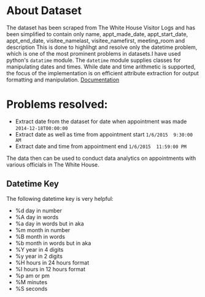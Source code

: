 # About Dataset
The dataset has been scraped from The White House Visitor Logs and has been simplified to contain only name,	appt_made_date,	appt_start_date,	appt_end_date,	visitee_namelast,	visitee_namefirst,	meeting_room and	description
This is done to highlihgt and resolve only the datetime problem, which is one of the most prominent problems in datasets.I have used python's `datatime` module.
The `datetime` module supplies classes for manipulating dates and times. While date and time arithmetic is supported, the focus of the implementation is on efficient attribute extraction for output formatting and manipulation.
[Documentation](https://docs.python.org/3/library/datetime.html)

# Problems resolved:
* Extract date from the dataset for date when appointment was made `2014-12-18T00:00:00`
* Extract date as well as time from appointment start `1/6/2015  9:30:00 AM`
* Extract date and time from appointment end `1/6/2015  11:59:00 PM`

The data then can be used to conduct data analytics on appointments with various officials in The White House. 

## Datetime Key
The following datetime key is very helpful:
* %d day in number
* %A day in words
* %a day in words but in aka
* %m month in number
* %B month in words
* %b month in words but in aka
* %Y year in 4 digits
* %y year in 2 digits
* %H  hours in 24 hours format
* %I  hours in 12 hours format
* %p am or pm
* %M minutes 
* %S seconds